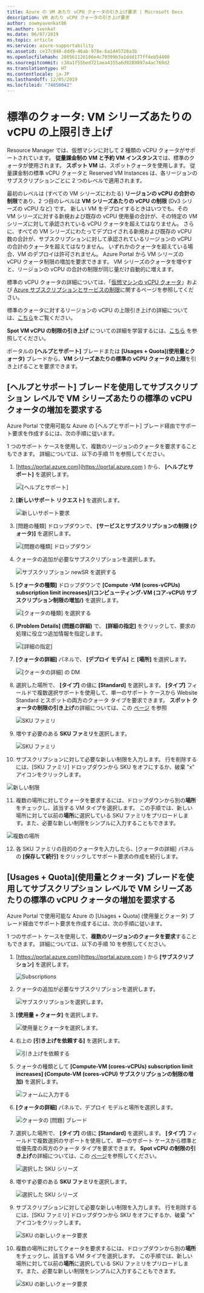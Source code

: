 ```yaml
---
title: Azure の VM あたり vCPU クォータの引き上げ要求 | Microsoft Docs
description: VM あたり vCPU クォータの引き上げ要求
author: sowmyavenkat86
ms.author: svenkat
ms.date: 06/07/2019
ms.topic: article
ms.service: azure-supportability
ms.assetid: ce37c848-ddd9-46ab-978e-6a1445728a3b
ms.openlocfilehash: 280561126186e4c70399b3a1ddd177ff4eb54400
ms.sourcegitcommit: c38a1f55bed721aea4355a6d9289897a4ac769d2
ms.translationtype: HT
ms.contentlocale: ja-JP
ms.lasthandoff: 12/05/2019
ms.locfileid: "74850042"
---
```

# <a name="standard-quota-per-vm-series-vcpu-limit-increase"></a>標準のクォータ: VM シリーズあたりの vCPU の上限引き上げ

Resource Manager では、仮想マシンに対して 2 種類の vCPU クォータがサポートされています。 **従量課金制の VM と予約 VM インスタンス**では、標準のクォータが使用されます。 **スポット VM** は、スポットクォータを使用します。 従量課金制の標準 vCPU クォータと Reserved VM Instances は、各リージョンのサブスクリプションごとに 2 つのレベルで適用されます。

最初のレベルは (すべての VM シリーズにわたる) **リージョンの vCPU の合計の制限**であり、2 つ目のレベルは **VM シリーズあたりの vCPU の制限** (Dv3 シリーズの vCPU など) です。 新しい VM をデプロイするときはいつでも、その VM シリーズに対する新規および既存の vCPU 使用量の合計が、その特定の VM シリーズに対して承認されている vCPU クォータを超えてはなりません。 さらに、すべての VM シリーズにわたってデプロイされる新規および既存の vCPU 数の合計が、サブスクリプションに対して承認されているリージョンの vCPU の合計のクォータを超えてはなりません。 いずれかのクォータを超えている場合、VM のデプロイは許可されません。
Azure Portal から VM シリーズの vCPU クォータ制限の増加を要求できます。 VM シリーズのクォータを増やすと、リージョンの vCPU の合計の制限が同じ量だけ自動的に増えます。 

標準の vCPU クォータの詳細については、「[仮想マシンの vCPU クォータ](https://docs.microsoft.com/azure/virtual-machines/windows/quotas)」および [Azure サブスクリプションとサービスの制限](https://docs.microsoft.com/azure/azure-supportability/classic-deployment-model-quota-increase-requests)に関するページを参照してください。 

標準のクォータに対するリージョンの vCPU の上限引き上げの詳細については、[こちら](https://docs.microsoft.com/azure/azure-supportability/regional-quota-requests)をご覧ください。 

**Spot VM vCPU の制限の引き上げ** についての詳細を学習するには、[こちら](https://docs.microsoft.com/azure/azure-supportability/low-priority-quota) を参照してください。

ポータルの **[ヘルプとサポート]** ブレードまたは **[Usages + Quota]\(使用量とクォータ\)** ブレードから、**VM シリーズあたりの標準の vCPU クォータの上限**を引き上げることを要求できます。

## <a name="request-standard-vcpu-quota-increase-per-vm-series-at-subscription-level-using-the-help--support-blade"></a>[ヘルプとサポート] ブレードを使用してサブスクリプション レベルで VM シリーズあたりの標準の vCPU クォータの増加を要求する

Azure Portal で使用可能な Azure の [ヘルプとサポート] ブレード経由でサポート要求を作成するには、次の手順に従います。 

1 つのサポート ケースを使用して、複数のリージョンのクォータを要求することもできます。 詳細については、以下の手順 11 を参照してください。

1. [https://portal.azure.com](https://portal.azure.com ) から、 **[ヘルプとサポート]** を選択します。

   ![[ヘルプとサポート]](./media/resource-manager-core-quotas-request/helpsupport.png)
 
2.  **[新しいサポート リクエスト]** を選択します。 

     ![新しいサポート要求](./media/resource-manager-core-quotas-request/newsupportrequest.png)

3. [問題の種類] ドロップダウンで、 **[サービスとサブスクリプションの制限 (クォータ)]** を選択します。

   ![[問題の種類] ドロップダウン](./media/resource-manager-core-quotas-request/issuetypedropdown.png)

4. クォータの追加が必要なサブスクリプションを選択します。

   ![サブスクリプション newSR を選択する](./media/resource-manager-core-quotas-request/select-subscription-sr.png)
   
5. **[クォータの種類]** ドロップダウンで **[Compute -VM (cores-vCPUs) subscription limit increases]/(コンピューティング-VM (コア-vCPU) サブスクリプション制限の増加/)** を選択します。 

   ![[クォータの種類] を選択する](./media/resource-manager-core-quotas-request/select-quota-type.png)

6. **[Problem Details] (問題の詳細)** で、 **[詳細の指定]** をクリックして、要求の処理に役立つ追加情報を指定します。

   ![[詳細の指定]](./media/resource-manager-core-quotas-request/provide-details.png)

7. **[クォータの詳細]** パネルで、 **[デプロイ モデル]** と **[場所]** を選択します。

   ![[クォータの詳細] の DM](./media/resource-manager-core-quotas-request/1-7.png)

8. 選択した場所で、 **[タイプ]** の値に **[Standard]** を選択します。 **[タイプ]** フィールドで複数選択サポートを使用して、単一のサポート ケースから Website Standard とスポットの両方のクォータ タイプを要求できます。 **スポット クォータの制限の引き上げ**の詳細については、この [ページ](https://docs.microsoft.com/azure/virtual-machine-scale-sets/use-spot) を参照

   ![SKU ファミリ](./media/resource-manager-core-quotas-request/1-8.png)

9. 増やす必要のある **SKU ファミリ**を選択します。

   ![SKU ファミリ](./media/resource-manager-core-quotas-request/1-9.png)

10. サブスクリプションに対して必要な新しい制限を入力します。 行を削除するには、[SKU ファミリ] ドロップダウンから SKU をオフにするか、破棄 "x" アイコンをクリックします。 

   ![新しい制限](./media/resource-manager-core-quotas-request/1-10.png)

11. 複数の場所に対してクォータを要求するには、ドロップダウンから別の**場所**をチェックし、該当する VM タイプを選択します。 この手順では、新しい場所に対して以前の**場所**に選択している SKU ファミリをプリロードします。また、必要な新しい制限をシンプルに入力することもできます。

   ![複数の場所](./media/resource-manager-core-quotas-request/1-11.png)
   
12. 各 SKU ファミリの目的のクォータを入力したら、[クォータの詳細] パネルの **[保存して続行]** をクリックしてサポート要求の作成を続行します。

## <a name="request-standard-vcpu-quota-increase-per-vm-series-at-subscription-level-using-usages--quota-blade"></a>[Usages + Quota]\(使用量とクォータ\) ブレードを使用してサブスクリプション レベルで VM シリーズあたりの標準の vCPU クォータの増加を要求する

Azure Portal で使用可能な Azure の [Usages + Quota] (使用量とクォータ) ブレード経由でサポート要求を作成するには、次の手順に従います。

1 つのサポート ケースを使用して、**複数のリージョンのクォータを要求**することもできます。 詳細については、以下の手順 10 を参照してください。

1. [https://portal.azure.com](https://portal.azure.com ) から **[サブスクリプション]** を選択します。

   ![Subscriptions](./media/resource-manager-core-quotas-request/subscriptions.png)

2. クォータの追加が必要なサブスクリプションを選択します。

   ![サブスクリプションを選択します。](./media/resource-manager-core-quotas-request/select-subscription.png)

3. **[使用量 + クォータ]** を選択します。

   ![使用量とクォータを選択します。](./media/resource-manager-core-quotas-request/select-usage-quotas.png)

4. 右上の **[引き上げを依頼する]** を選択します。

   ![引き上げを依頼する](./media/resource-manager-core-quotas-request/request-increase.png)

5. クォータの種類として **[Compute-VM (cores-vCPUs) subscription limit increases] (Compute-VM (cores-vCPU) サブスクリプションの制限の増加)** を選択します。 

   ![フォームに入力する](./media/resource-manager-core-quotas-request/select-quota-type.png)
   
6. **[クォータの詳細]** パネルで、デプロイ モデルと場所を選択します。

   ![クォータの [問題] ブレード](./media/resource-manager-core-quotas-request/1-1-6.png)

7. 選択した場所で、 **[タイプ]** の値に **[Standard]** を選択します。 **[タイプ]** フィールドで複数選択のサポートを使用して、単一のサポート ケースから標準と低優先度の両方のクォータ タイプを要求できます。 **Spot vCPU の制限の引き上げ**の詳細については、この [ページ](https://docs.microsoft.com/azure/virtual-machine-scale-sets/use-spot)を参照してください。

   ![選択した SKU シリーズ](./media/resource-manager-core-quotas-request/1-1-7.png)
   
   
8. 増やす必要のある **SKU ファミリ**を選択します。

   ![選択した SKU シリーズ](./media/resource-manager-core-quotas-request/1-1-8.png)

9. サブスクリプションに対して必要な新しい制限を入力します。 行を削除するには、[SKU ファミリ] ドロップダウンから SKU をオフにするか、破棄 "x" アイコンをクリックします。 

   ![SKU の新しいクォータ要求](./media/resource-manager-core-quotas-request/1-1-9.png)
   

10. 複数の場所に対してクォータを要求するには、ドロップダウンから別の**場所**をチェックし、該当する VM タイプを選択します。 この手順では、新しい場所に対して以前の**場所**に選択している SKU ファミリをプリロードします。また、必要な新しい制限をシンプルに入力することもできます。
   
    ![SKU の新しいクォータ要求](./media/resource-manager-core-quotas-request/1-1-10.png)
 
